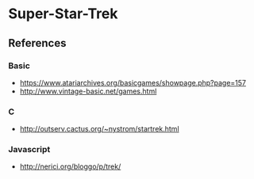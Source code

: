 # Super-Star-Trek

## References

### Basic

* https://www.atariarchives.org/basicgames/showpage.php?page=157
* http://www.vintage-basic.net/games.html

### C

* http://outserv.cactus.org/~nystrom/startrek.html

### Javascript

* http://nerici.org/bloggo/p/trek/
